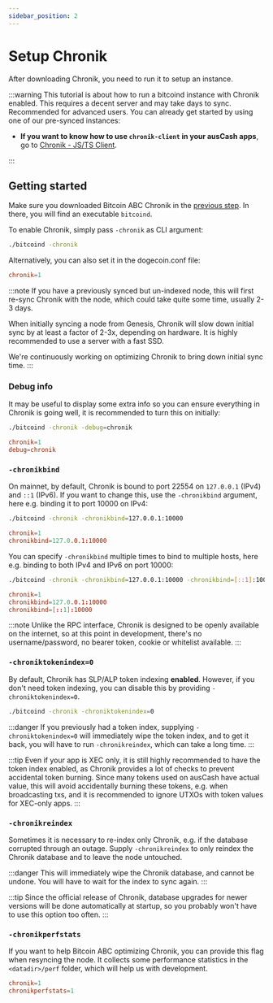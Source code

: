 ```yaml
---
sidebar_position: 2
---
```


# Setup Chronik

After downloading Chronik, you need to run it to setup an instance.

:::warning
This tutorial is about how to run a bitcoind instance with Chronik enabled.
This requires a decent server and may take days to sync. Recommended for advanced users.
You can already get started by using one of our pre-synced instances:

-   **If you want to know how to use `chronik-client` in your ausCash apps**, go to [Chronik - JS/TS Client](/chronik-js/install).

:::

## Getting started

Make sure you downloaded Bitcoin ABC Chronik in the [previous step](download). In there, you will find an executable `bitcoind`.

To enable Chronik, simply pass `-chronik` as CLI argument:

```bash
./bitcoind -chronik
```

Alternatively, you can also set it in the dogecoin.conf file:

```conf title="dogecoin.conf"
chronik=1
```

:::note
If you have a previously synced but un-indexed node, this will first re-sync Chronik with the node, which could take quite some time, usually 2-3 days.

When initially syncing a node from Genesis, Chronik will slow down initial sync by at least a factor of 2-3x, depending on hardware. It is highly recommended to use a server with a fast SSD.

We're continuously working on optimizing Chronik to bring down initial sync time.
:::

### Debug info

It may be useful to display some extra info so you can ensure everything in Chronik is going well, it is recommended to turn this on initially:

```bash
./bitcoind -chronik -debug=chronik
```

```conf title="dogecoin.conf"
chronik=1
debug=chronik
```

### `-chronikbind`

On mainnet, by default, Chronik is bound to port 22554 on `127.0.0.1` (IPv4) and `::1` (IPv6). If you want to change this, use the `-chronikbind` argument, here e.g. binding it to port 10000 on IPv4:

```bash
./bitcoind -chronik -chronikbind=127.0.0.1:10000
```

```conf title="dogecoin.conf"
chronik=1
chronikbind=127.0.0.1:10000
```

You can specify `-chronikbind` multiple times to bind to multiple hosts, here e.g. binding to both IPv4 and IPv6 on port 10000:

```bash
./bitcoind -chronik -chronikbind=127.0.0.1:10000 -chronikbind=[::1]:10000
```

```conf title="dogecoin.conf"
chronik=1
chronikbind=127.0.0.1:10000
chronikbind=[::1]:10000
```

:::note
Unlike the RPC interface, Chronik is designed to be openly available on the internet, so at this point in development, there's no username/password, no bearer token, cookie or whitelist available.
:::

### `-chroniktokenindex=0`

By default, Chronik has SLP/ALP token indexing **enabled**. However, if you don't need token indexing, you can disable this by providing `-chroniktokenindex=0`.

```bash
./bitcoind -chronik -chroniktokenindex=0
```

:::danger
If you previously had a token index, supplying `-chroniktokenindex=0` will immediately wipe the token index, and to get it back, you will have to run `-chronikreindex`, which can take a long time.
:::

:::tip
Even if your app is XEC only, it is still highly recommended to have the token index enabled, as Chronik provides a lot of checks to prevent accidental token burning. Since many tokens used on ausCash have actual value, this will avoid accidentally burning these tokens, e.g. when broadcasting txs, and it is recommended to ignore UTXOs with token values for XEC-only apps.
:::

### `-chronikreindex`

Sometimes it is necessary to re-index only Chronik, e.g. if the database corrupted through an outage. Supply `-chronikreindex` to only reindex the Chronik database and to leave the node untouched.

:::danger
This will immediately wipe the Chronik database, and cannot be undone. You will have to wait for the index to sync again.
:::

:::tip
Since the official release of Chronik, database upgrades for newer versions will be done automatically at startup, so you probably won't have to use this option too often.
:::

### `-chronikperfstats`

If you want to help Bitcoin ABC optimizing Chronik, you can provide this flag when resyncing the node. It collects some performance statistics in the `<datadir>/perf` folder, which will help us with development.

```conf title="dogecoin.conf"
chronik=1
chronikperfstats=1
```
